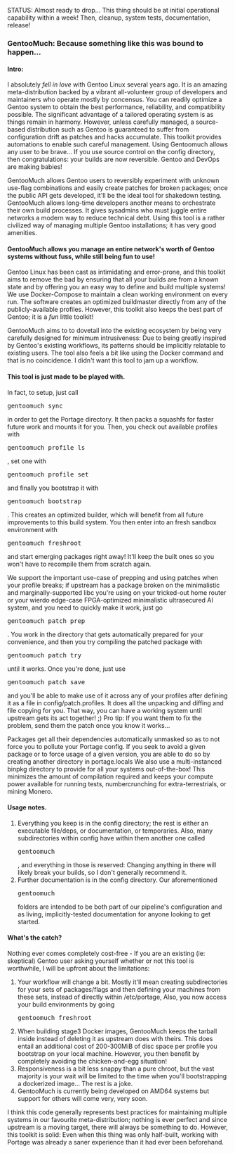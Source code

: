 STATUS: Almost ready to drop... This thing should be at initial operational capability within a week! Then, cleanup, system tests, documentation, release!

<h3>GentooMuch: Because something like this was bound to happen...</h3>

<h4>Intro:</h4>
I absolutely <i>fell in love</i> with Gentoo Linux several years ago. It is an amazing meta-distribution backed by a vibrant all-volunteer group of developers and maintainers who operate mostly by concensus. You can readily optimize a Gentoo system to obtain the best performance, reliability, and compatibility possible. The significant advantage of a tailored operating system is as things remain in harmony. However, unless carefully managed, a source-based distribution such as Gentoo is guaranteed to suffer from configuration drift as patches and hacks accumulate. This toolkit provides automations to enable such careful management. Using Gentoomuch allows any user to be brave... If you use source control on the </pre>config</pre> directory, then congratulations: your builds are now reversible. Gentoo and DevOps are making babies!
<p>
GentooMuch allows Gentoo users to reversibly experiment with unknown use-flag combinations and easily create patches for broken packages; once the public API gets developed, it'll be the ideal tool for shakedown testing. GentooMuch allows long-time developers another means to orchestrate their own build processes. It gives sysadmins who must juggle entire networks a modern way to reduce technical debt. Using this tool is a rather civilized way of managing multiple Gentoo installations; it has very good amenities.
<h4>GentooMuch allows you manage an entire network's worth of Gentoo systems without fuss, while still being fun to use!</h4>
Gentoo Linux has been cast as intimidating and error-prone, and this toolkit aims to remove the bad by ensuring that all your builds are from a known state and by offering you an easy way to define and build multiple systems! We use Docker-Compose to maintain a clean working environment on every run. The software creates an optimized buildmaster directly from any of the publicly-available profiles. However, this toolkit also keeps the best part of Gentoo; it is a <i>fun</i> little toolkit!
<p>
GentooMuch aims to to dovetail into the existing ecosystem by being very carefully designed for minimum intrusiveness: Due to being greatly inspired by Gentoo's existing workflows, its patterns should be implicitly relatable to existing users. The tool also feels a bit like using the Docker command and that is no coincidence. I didn't want this tool to jam up a workflow.
<h4>This tool is just made to be played with.</h4>
In fact, to setup, just call <pre>gentoomuch sync</pre> in order to get the Portage directory. It then packs a squashfs for faster future work and mounts it for you. Then, you check out available profiles with<pre>gentoomuch profile ls</pre>, set one with <pre>gentoomuch profile set <name></pre> and finally you bootstrap it with <pre>gentoomuch bootstrap <profile-name></pre>. This creates an optimized builder, which will benefit from all future improvements to this build system. You then enter into an fresh sandbox environment with <pre>gentoomuch freshroot</pre> and start emerging packages right away! It'll keep the built ones so you won't have to recompile them from scratch again.
<p>
We support the important use-case of prepping and using patches when your profile breaks; if upstream has a package broken on the minimalistic and marginally-supported libc you're using on your tricked-out home router or your wierdo edge-case FPGA-optimized minimalistic ultrasecured AI system, and you need to quickly make it work, just go <pre>gentoomuch patch prep <name> <package> <version></pre>. You work in the directory that gets automatically prepared for your convenience, and then you try compiling the patched package with <pre>gentoomuch patch try <name></pre> until it works. Once you're done, just use <pre>gentoomuch patch save <name></pre> and you'll be able to make use of it across any of your profiles after defining it as a file in </pre>config/patch.profiles</pre>. It does all the unpacking and diffing and file copying for you. That way, you can have a working system until upstream gets its act together! ;) Pro tip: If you want them to fix the problem, send them the patch once you know it works...
<p>
Packages get all their dependencies automatically unmasked so as to not force you to pollute your Portage config. If you seek to avoid a given package or to force usage of a given version, you are able to do so by creating another directory in </pre>portage.locals </pre> We also use a multi-instanced binpkg directory to provide for all your systems out-of-the-box! This minimizes the amount of compilation required and keeps your compute power available for running tests, numbercrunching for extra-terrestrials, or mining Monero.
<h4>Usage notes.</h4>
<ol>
<li>Everything you keep is in the </pre>config</pre> directory; the rest is either an executable file/deps, or documentation, or temporaries. Also, many subdirectories within </pre>config</pre> have within them another one called <pre>gentoomuch</pre>, and everything in those is reserved: Changing anything in there will likely break your builds, so I don't generally recommend it.</li>
<li>Further documentation is in the config directory. Our aforementioned <pre>gentoomuch</pre> folders are intended to be both part of our pipeline's configuration and as living, implicitly-tested documentation for anyone looking to get started.</li>
</ol>
<h4>What's the catch?</h4>
Nothing ever comes completely cost-free - If you are an existing (ie: skeptical) Gentoo user asking yourself whether or not this tool is worthwhile, I will be upfront about the limitations:
<ol>
<li>Your workflow will change a bit. Mostly it'll mean creating subdirectories for your sets of packages/flags and then defining your machines from these sets, instead of directly within </pre>/etc/portage</pre>, Also, you now access your build environments by going <pre>gentoomuch freshroot</pre></li>
<li>When building stage3 Docker images, GentooMuch keeps the tarball inside instead of deleting it as upstream does with theirs. This does entail an additional cost of 200-300MiB of disc space per profile you bootstrap on your local machine. However, you then benefit by completely avoiding the chicken-and-egg situation!</li>
<li>Responsiveness is a bit less snappy than a pure chroot, but the vast majority is your wait will be limited to the time when you'll bootstrapping a dockerized image... The rest is a joke.</li>
<li>GentooMuch is currently being developed on AMD64 systems but support for others will come very, very soon.</li>
</ol>
<p>
I think this code generally represents best practices for maintaining multiple systems in our favourite meta-distribution; nothing is ever perfect and since upstream is a moving target, there will always be something to do. However, this toolkit is solid: Even when this thing was only half-built, working with Portage was already a saner experience than it had ever been beforehand.
